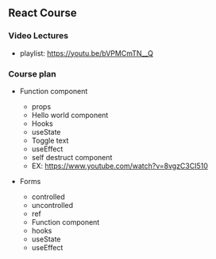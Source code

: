## React Course

### Video Lectures

- playlist: https://youtu.be/bVPMCmTN__Q

### Course plan

- Function component
  - props
  - Hello world component
  - Hooks
  - useState
  - Toggle text
  - useEffect
  - self destruct component
  - EX: https://www.youtube.com/watch?v=8vgzC3CI510

- Forms
  - controlled
  - uncontrolled
  - ref
  - Function component
  - hooks
  - useState
  - useEffect
